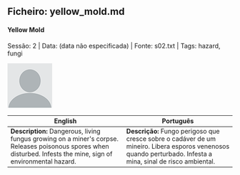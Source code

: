 ## Ficheiro: yellow_mold.md

#### Yellow Mold

Sessão: 2 | Data: (data não especificada) | Fonte: s02.txt | Tags: hazard, fungi

![Yellow Mold](docs/dm/-/monsters/blank.png)

| English | Português |
|---------|-----------|
| **Description:** Dangerous, living fungus growing on a miner's corpse. Releases poisonous spores when disturbed. Infests the mine, sign of environmental hazard. | **Descrição:** Fungo perigoso que cresce sobre o cadáver de um mineiro. Libera esporos venenosos quando perturbado. Infesta a mina, sinal de risco ambiental. |



















